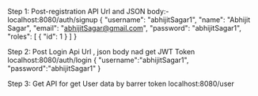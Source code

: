 Step 1:
Post-registration API Url and JSON body:-
localhost:8080/auth/signup
{
    "username": "abhijitSagar1",
    "name": "Abhijit Sagar",
    "email": "abhijitSagar@gmail.com",
    "password": "abhijitSagar1",
    "roles": [
        {
            "id": 1
        }
    ]
}


Step 2:
Post Login Api Url , json body nad get JWT Token 
  localhost:8080/auth/login
 {
    "username":"abhijitSagar1",
    "password":"abhijitSagar1"
}

Step 3:
Get  API for get User  data by barrer token 
localhost:8080/user


